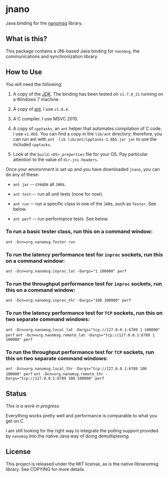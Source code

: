 jnano
=====

Java binding for the [nanomsg][1] library.


What is this?
-------------

This package contains a JNI-based Java binding for `nanomsg`, the
communications and synchronization library.

How to Use
----------

You will need the following:

1. A copy of the [JDK][2].  The binding has been tested on `v1.7.0_21`
   running on a Windows 7 machine.

2. A copy of [ant][3].  I use `v1.8.4`.

3. A C compiler.  I use MSVC 2010.

4. A copy of `cpptasks`, an `ant` helper that automates compilation of
   C code.  I use `v1.0b5`.  You can find a copy in the `lib/ant`
   directory; therefore, you can run ant with `ant -lib
   lib/ant/cpptasks-1.0b5.jar jar` to use the included `cpptasks`.

5. Look at the `build.<OS>.properties` file for your OS.  Pay
   particular attention to the value of `dir.jni.headers`.


Once your environment is set up and you have downloaded `jnano`, you
can do any of these:

* `ant jar` -- create all `JAR`s.

* `ant test` -- run all unit tests (none for now).

* `ant run` -- run a specific class in one of the `JAR`s, such as
  `Tester`.  See below.

* `ant perf` -- run performance tests.  See below.


### To run a basic tester class, run this on a command window:

`ant -Dcn=org.nanomsg.Tester run`


### To run the latency performance test for `inproc` sockets, run this on a command window:

`ant -Dcn=org.nanomsg.inproc_lat -Dargs="1 100000" perf`


### To run the throughput performance test for `inproc` sockets, run this on a command window:

`ant -Dcn=org.nanomsg.inproc_thr -Dargs="100 100000" perf`


### To run the latency performance test for `TCP` sockets, run this on two separate command windows:

`ant -Dcn=org.nanomsg.local_lat -Dargs="tcp://127.0.0.1:6789 1 100000" perf`
`ant -Dcn=org.nanomsg.remote_lat -Dargs="tcp://127.0.0.1:6789 1 100000" perf`


### To run the throughput performance test for `TCP` sockets, run this on two separate command windows:

`ant -Dcn=org.nanomsg.local_thr -Dargs="tcp://127.0.0.1:6789 100 100000" perf`
`ant -Dcn=org.nanomsg.remote_thr -Dargs="tcp://127.0.0.1:6789 100 100000" perf`


Status
------

*This is a work in progress.*

Everything works pretty well and performance is comparable to what you
get on C.

I am still looking for the right way to integrate the polling support
provided by `nanomsg` into the native Java way of doing
demultiplexing.


License
-------

This project is released under the MIT license, as is the native
libnanomsg library.  See COPYING for more details.


[1]: http://nanomsg.org/                          "nanomsg"
[2]: http://en.wikipedia.org/wiki/JDK             "Java Development Kit"
[3]: http://en.wikipedia.org/wiki/Apache_Ant      "Apache Ant"
